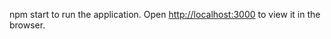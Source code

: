 
npm start to run the application.
Open [http://localhost:3000](http://localhost:3000) to view it in the browser.

